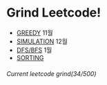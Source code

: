 # Grind Leetcode!

- [GREEDY](https://github.com/JayFreemandev/Problem-Solving/tree/main/LeetCode/Greedy) 11월
- [SIMULATION](https://github.com/JayFreemandev/Problem-Solving/tree/main/LeetCode/Simulation) 12월
- [DFS/BFS](https://github.com/JayFreemandev/Problem-Solving/tree/main/LeetCode/DFS%26BFS) 1월
- [SORTING](https://github.com/JayFreemandev/Problem-Solving/tree/main/LeetCode/Greedy)

###### Current leetcode grind(34/500)  
